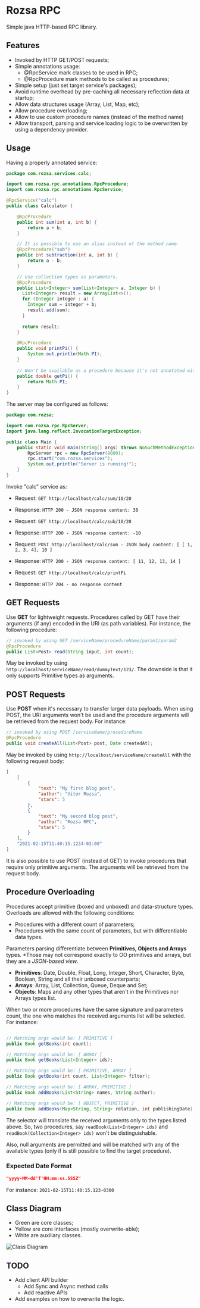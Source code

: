 # Rozsa RPC
Simple java HTTP-based RPC library.

## Features

- Invoked by HTTP GET/POST requests;
- Simple annotations usage:
  - @RpcService mark classes to be used in RPC;
  - @RpcProcedure mark methods to be called as procedures;
- Simple setup (just set target service's packages);
- Avoid runtime overhead by pre-caching all necessary reflection data at startup;
- Allow data structures usage (Array, List, Map, etc);
- Allow procedure overloading;
- Allow to use custom procedure names (instead of the method name)
- Allow transport, parsing and service loading logic to be overwritten by using a dependency provider.

## Usage

Having a properly annotated service:

```Java
package com.rozsa.services.calc;

import com.rozsa.rpc.annotations.RpcProcedure;
import com.rozsa.rpc.annotations.RpcService;

@RpcService("calc")
public class Calculator {

    @RpcProcedure
    public int sum(int a, int b) {
        return a + b;
    }

    // It is possible to use an alias instead of the method name.
    @RpcProcedure("sub")
    public int subtraction(int a, int b) {
        return a - b;
    }

    // Use collection types as parameters.
    @RpcProcedure
    public List<Integer> sum(List<Integer> a, Integer b) {
      List<Integer> result = new ArrayList<>();
      for (Integer integer : a) {
        Integer sum = integer + b;
        result.add(sum);
      }
  
      return result;
    }

    @RpcProcedure
    public void printPi() {
        System.out.println(Math.PI);
    }
    
    // Won't be available as a procedure because it's not annotated with @RpcProcedure
    public double getPi() {
        return Math.PI;
    }
}
```

The server may be configured as follows:

```Java
package com.rozsa;

import com.rozsa.rpc.RpcServer;
import java.lang.reflect.InvocationTargetException;

public class Main {
    public static void main(String[] args) throws NoSuchMethodException, InstantiationException, IllegalAccessException, InvocationTargetException {
        RpcServer rpc = new RpcServer(8000);
        rpc.start("com.rozsa.services");
        System.out.println("Server is running!");
    }
}
```

Invoke "calc" service as:

- Request: ``GET http://localhost/calc/sum/10/20``
- Response: ``HTTP 200 - JSON response content: 30``


- Request: ``GET http://localhost/calc/sub/10/20``
- Response: ``HTTP 200 - JSON response content: -10``


- Request: ``POST http://localhost/calc/sum - JSON body content: [ [ 1, 2, 3, 4], 10 ]``
- Response: ``HTTP 200 - JSON response content: [ 11, 12, 13, 14 ]``


- Request: ``GET http://localhost/calc/printPi``
- Response: ``HTTP 204 - no response content``

## GET Requests

Use <b>GET</b> for lightweight requests. Procedures called by GET have their arguments (if any) encoded in the URI (as
path variables). For instance, the following procedure:
```Java
// invoked by using GET /serviceName/procedureName/param1/param2
@RpcProcedure
public List<Post> read(String input, int count);
```

May be invoked by using ``http://localhost/serviceName/read/dummyText/123/``. The downside is that it only supports
Primitive types as arguments.

## POST Requests

Use <b>POST</b> when it's necessary to transfer larger data payloads. When using POST, the URI arguments won't be used
and the procedure arguments will be retrieved from the request body. For instance:
```Java
// invoked by using POST /serviceName/procedureName
@RpcProcedure
public void createAll(List<Post> post, Date createdAt);
```

May be invoked by using ``http://localhost/serviceName/createAll`` with the following request body:
```JSON
[
    [
        {
            "text": "My first blog post",
            "author": "Vitor Rozsa",
            "stars": 5
        },
        {
            "text": "My second blog post",
            "author": "Rozsa RPC",
            "stars": 5
        }
    ],
    "2021-02-15T11:40:15.1234-03:00"
]
```

It is also possible to use POST (instead of GET) to invoke procedures that require only primitive arguments. The
arguments will be retrieved from the request body.

## Procedure Overloading

Procedures accept primitive (boxed and unboxed) and data-structure types. Overloads are allowed  with the following
conditions:

- Procedures with a different count of parameters;
- Procedures with the same count of parameters, but with differentiable data types.

Parameters parsing differentiate between <b>Primitives, Objects and Arrays</b> types. *Those may not correspond exactly
to OO primitives and arrays, but they are a *JSON-based view*.

- <b>Primitives</b>: Date, Double, Float, Long, Integer, Short, Character, Byte, Boolean, String and all their unboxed
  counterparts;
- <b>Arrays</b>: Array, List, Collection, Queue, Deque and Set;
- <b>Objects</b>: Maps and any other types that aren't in the Primitives nor Arrays types list.

When two or more procedures have the same signature and parameters count, the one who matches the received arguments
list will be selected. For instance:

```Java

// Matching args would be: [ PRIMITIVE ]
public Book getBooks(int count);

// Matching args would be: [ ARRAY ]
public Book getBooks(List<Integer> ids);

// Matching args would be: [ PRIMITIVE, ARRAY ]
public Book getBooks(int count, List<Integer> filter);

// Matching args would be: [ ARRAY, PRIMITIVE ]
public Book addBooks(List<String> names, String author);

// Matching args would be: [ OBJECT, PRIMITIVE ]
public Book addBooks(Map<String, String> relation, int publishingDate);
```

The selector will translate the received arguments only to the types listed above. So, two procedures, say
`readBook(List<Integer> ids)` and `readBook(Collection<Integer> ids)` won't be distinguishable.

Also, null arguments are permitted and will be matched with any of the available types (only if is still possible to
find the target procedure).


### Expected Date Format

```Json
"yyyy-MM-dd'T'HH:mm:ss.SSSZ"
```

For instance: ``2021-02-15T11:40:15.123-0300``

## Class Diagram
- Green are core classes;
- Yellow are core interfaces (mostly overwrite-able);
- White are auxiliary classes.

![Class Diagram](doc/rozsa-rpc-class-diagram.png)

## TODO

- Add client API builder
  - Add Sync and Async method calls
  - Add reactive APIs
- Add examples on how to overwrite the logic.
